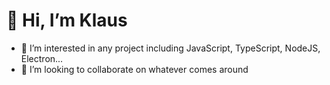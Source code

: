 # 👋 Hi, I’m Klaus
- 👀 I’m interested in any project including JavaScript, TypeScript, NodeJS, Electron...
- 💞️ I’m looking to collaborate on whatever comes around
<!-- - 📫 How to reach me ...  -->

